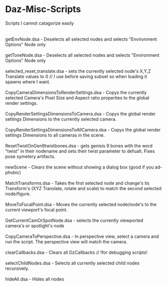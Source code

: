 # Daz-Misc-Scripts
Scripts I cannot catagorize easily<br>
<br>
<br>
getEnvNode.dsa - Deselects all selected nodes and selects "Environment Options" Node only<br>
<br>
getToneNode.dsa - Deselects all selected nodes and selects "Environment Options" Node only<br>
<br>
selected_reset_translate.dsa - sets the currently selected node's X,Y,Z Translate values to 0 // I use before saving subset so when loading it spawns where I want.<br>
<br>
CopyCameraDimensionsToRenderSettings.dsa - Copys the currently selected Camera's Pixel Size and Aspect ratio properties to the global render settings.<br>
<br>
CopyRenderSettingsDimensionsToCamera.dsa - Copys the global render settings Dimensions to the currently selected camera.<br>
<br>
CopyRenderSettingsDimensionsToAllCamera.dsa - Copys the global render settings Dimensions to all cameras in the scene.<br>
<br>
ResetTwistOnGen9twistbones.dsa - gets genisis 9 bones with the word "twist" in their nodename and sets their twist parameter to defualt. Fixes pose symetery artifacts.<br>
<br>
newScene - Clears the scene without showing a dialog box (good if you ad-phobic)<br>
<br>
MatchTransforms.dsa - Takes the first selected node and change's its Transform's (XYZ Translate, rotate and scale) to match the second selected node/figure.<br>
<br>
MoveToFocalPoint.dsa - Moves the currently selected node/node's to the current viewport's focal point.<br>
<br>
GetCurrentCamOrSpotNode.dsa - selects the currently viewported camera's or spotlight's node<br>
<br>
CopyCameraToPerspective.dsa - In perspective view, select a camera and run the script. The perspective view will match the camera.<br>
<br>
clearCallbacks.dsa - Clears all DzCallbacks // !for debugging scripts!<br>
<br>
selectChildNodes.dsa - Selects all currently selected child nodes recursively.<br>
<br>
hideAll.dsa - Hides all nodes<br>